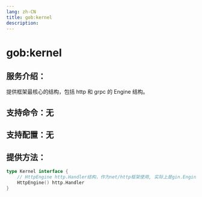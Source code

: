 ```yaml
---
lang: zh-CN
title: gob:kernel
description:
---
```

# gob:kernel

## 服务介绍：
提供框架最核心的结构，包括 http 和 grpc 的 Engine 结构。
## 支持命令：无
## 支持配置：无

## 提供方法：
```go 
type Kernel interface {
	// HttpEngine http.Handler结构，作为net/http框架使用, 实际上是gin.Engine
	HttpEngine() http.Handler
}
```
